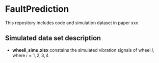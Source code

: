 # FaultPrediction
This repository includes code and simulation dataset in paper xxx

## Simulated data set description
- __wheeli_simu.xlsx__ constains the simulated vibration signals of wheel $i$, where $i=1,2,3,4$
